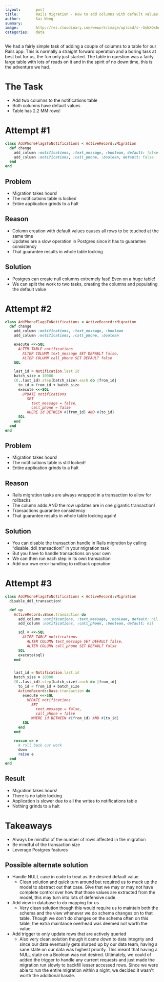 ```yaml
---
layout:       post
title:        Rails Migration - How to add columns with default values to really large tables in Postgres + Rails
author:       Sai Wong
summary:
image:        http://res.cloudinary.com/wework/image/upload/s--GnhXQxhq--/c_scale,q_jpegmini:1,w_1000/v1445269362/engineering/shutterstock_262325693.jpg
categories:   data
---
```


We had a fairly simple task of adding a couple of columns to a table for our
Rails app. This is normally a straight forward operation and a boring task at
best but for us, the fun only just started. The table in question was a fairly
large table with lots of reads on it and in the spirit of no down time, this
is the adventure we had.

# The Task
- Add two columns to the notifications table
- Both columns have default values
- Table has 2.2 MM rows!

# Attempt #1
```ruby
class AddPhoneFlagsToNotifications < ActiveRecord::Migration
  def change
    add_column :notifications, :text_message, :boolean, default: false
    add_column :notifications, :call_phone, :boolean, default: false
  end
end
```

## Problem
- Migration takes hours!
- The notifications table is locked
- Entire application grinds to a halt

## Reason
- Column creation with default values causes all rows to be touched at the same time
- Updates are a slow operation in Postgres since it has to guarantee consistency
- That guarantee results in whole table locking

## Solution
- Postgres can create null columns extremely fast! Even on a huge table!
- We can split the work to two tasks, creating the columns and populating the default value

# Attempt #2

```ruby
class AddPhoneFlagsToNotifications < ActiveRecord::Migration
  def change
    add_column :notifications, :text_message, :boolean
    add_column :notifications, :call_phone, :boolean

    execute <<-SQL
      ALTER TABLE notifications
        ALTER COLUMN text_message SET DEFAULT false,
        ALTER COLUMN call_phone SET DEFAULT false
    SQL

    last_id = Notification.last.id
    batch_size = 10000
    (0..last_id).step(batch_size).each do |from_id|
      to_id = from_id + batch_size
      execute <<-SQL
        UPDATE notifications
          SET
            text_message = false,
            call_phone = false
          WHERE id BETWEEN #{from_id} AND #{to_id}
      SQL
    end
  end
end
```

## Problem
- Migration takes hours!
- The notifications table is still locked!
- Entire application grinds to a halt

## Reason
- Rails migration tasks are always wrapped in a transaction to allow for rollbacks
- The column adds AND the row updates are in one gigantic transaction!
- Transactions guarantee consistency
- That guarantee results in whole table locking again!

## Solution
- You can disable the transaction handle in Rails migration by calling “disable_ddl_transaction!” in your migration task
- But you have to handle transactions on your own
- We can then run each step in its own transaction
- Add our own error handling to rollback operation

# Attempt #3

```ruby
class AddPhoneFlagsToNotifications < ActiveRecord::Migration
  disable_ddl_transaction!

  def up
    ActiveRecord::Base.transaction do
      add_column :notifications, :text_message, :boolean, default: nil
      add_column :notifications, :call_phone, :boolean, default: nil

      sql = <<-SQL
        ALTER TABLE notifications
          ALTER COLUMN text_message SET DEFAULT false,
          ALTER COLUMN call_phone SET DEFAULT false
      SQL
      execute(sql)
    end


    last_id = Notification.last.id
    batch_size = 10000
    (0..last_id).step(batch_size).each do |from_id|
      to_id = from_id + batch_size
      ActiveRecord::Base.transaction do
        execute <<-SQL
          UPDATE notifications
            SET
              text_message = false,
              call_phone = false
            WHERE id BETWEEN #{from_id} AND #{to_id}
        SQL
      end
    end

    rescue => e
      # roll back our work
      down
      raise e
  end
end
```

## Result
- Migration takes hours!
- There is no table locking
- Application is slower due to all the writes to notifications table
- Nothing grinds to a halt

# Takeaways
- Always be mindful of the number of rows affected in the migration
- Be mindful of the transaction size
- Leverage Postgres features

## Possible alternate solution
- Handle NULL case in code to treat as the desired default value
  - Clean solution and quick turn around but required us to muck up the model to abstract out that case. Give that we may or may not have complete control over how that those values are extracted from the model, this may turn into lots of defensive code.
- Add view in database to do mapping for us
  - Very clean solution though this would require us to maintain both the schema and the view whenever we do schema changes on to that table. Though we don't do changes on the schema often on this table, the extra maintance overhead was deemed not worth the value.
- Add trigger to only update rows that are actively queried
  - Also very clean solution though it came down to data integrity and since our data eventually gets slurped up by our data team, having a sane state on our data was highest priority. This meant that having a NULL state on a Boolean was not desired. Ultimately, we could of added the trigger to handle any current requests and just made the migration run slowly to backfill lesser accessed rows. Since we were able to run the entire migration within a night, we decided it wasn't worth the additional hassle.

